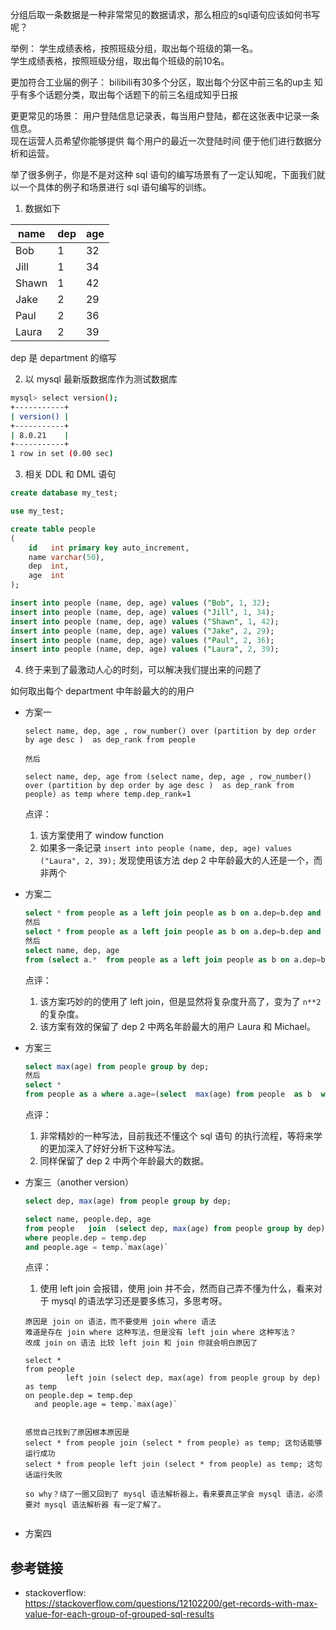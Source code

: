 分组后取一条数据是一种非常常见的数据请求，那么相应的sql语句应该如何书写呢？

举例：
学生成绩表格，按照班级分组，取出每个班级的第一名。  
学生成绩表格，按照班级分组，取出每个班级的前10名。  

更加符合工业届的例子：
bilibili有30多个分区，取出每个分区中前三名的up主
知乎有多个话题分类，取出每个话题下的前三名组成知乎日报

更更常见的场景：
用户登陆信息记录表，每当用户登陆，都在这张表中记录一条信息。  
现在运营人员希望你能够提供 每个用户的最近一次登陆时间 便于他们进行数据分析和运营。

举了很多例子，你是不是对这种 sql 语句的编写场景有了一定认知呢，下面我们就以一个具体的例子和场景进行 sql 语句编写的训练。

1. 数据如下  

| name | dep | age |  
| ---    | ---   |--- |
| Bob  | 1     | 32  |
| Jill | 1     | 34  |
| Shawn| 1     | 42  |
| Jake | 2     | 29  |
| Paul | 2     | 36  |
| Laura| 2     | 39  |

dep 是 department 的缩写

2. 以 mysql 最新版数据库作为测试数据库
```bash
mysql> select version();
+-----------+
| version() |
+-----------+
| 8.0.21    |
+-----------+
1 row in set (0.00 sec)
```
3. 相关 DDL 和 DML 语句
```sql
create database my_test;

use my_test;

create table people
(
    id   int primary key auto_increment,
    name varchar(50),
    dep  int,
    age  int
);

insert into people (name, dep, age) values ("Bob", 1, 32);
insert into people (name, dep, age) values ("Jill", 1, 34);
insert into people (name, dep, age) values ("Shawn", 1, 42);
insert into people (name, dep, age) values ("Jake", 2, 29);
insert into people (name, dep, age) values ("Paul", 2, 36);
insert into people (name, dep, age) values ("Laura", 2, 39);
```

4. 终于来到了最激动人心的时刻，可以解决我们提出来的问题了

如何取出每个 department 中年龄最大的的用户
- 方案一
    ```
    select name, dep, age , row_number() over (partition by dep order by age desc )  as dep_rank from people

    然后

    select name, dep, age from (select name, dep, age , row_number() over (partition by dep order by age desc )  as dep_rank from people) as temp where temp.dep_rank=1

    ```

    点评：
    1. 该方案使用了 window function
    2. 如果多一条记录 `insert into people (name, dep, age) values ("Laura", 2, 39);` 发现使用该方法 dep 2 中年龄最大的人还是一个，而非两个

- 方案二
    ```sql
    select * from people as a left join people as b on a.dep=b.dep and a.age < b.age;
    然后
    select * from people as a left join people as b on a.dep=b.dep and a.age < b.age where b.age is null;
    然后
    select name, dep, age
    from (select a.*  from people as a left join people as b on a.dep=b.dep and a.age < b.age where b.age is null) as temp;
    ```
    
    点评：
    1. 该方案巧妙的的使用了 left join，但是显然将复杂度升高了，变为了 `n**2` 的复杂度。
    2. 该方案有效的保留了 dep 2 中两名年龄最大的用户 Laura 和 Michael。

- 方案三
    ```sql
    select max(age) from people group by dep;
    然后
    select *
    from people as a where a.age=(select  max(age) from people  as b  where a.dep=b.dep group by dep);
    ```
    
    点评：
    1. 非常精妙的一种写法，目前我还不懂这个 sql 语句 的执行流程，等将来学的更加深入了好好分析下这种写法。
    2. 同样保留了 dep 2 中两个年龄最大的数据。
    
- 方案三（another version）
    ```sql
    select dep, max(age) from people group by dep;

    select name, people.dep, age
    from people   join  (select dep, max(age) from people group by dep) as temp
    where people.dep = temp.dep
    and people.age = temp.`max(age)`
    ```
    
    点评：
    1. 使用 left join 会报错，使用 join 并不会，然而自己弄不懂为什么，看来对于 mysql 的语法学习还是要多练习，多思考呀。
    ```
    原因是 join on 语法，而不要使用 join where 语法  
    难道是存在 join where 这种写法，但是没有 left join where 这种写法？
    改成 join on 语法 比较 left join 和 join 你就会明白原因了
    
    select *
    from people
             left join (select dep, max(age) from people group by dep) as temp
    on people.dep = temp.dep
      and people.age = temp.`max(age)`
    

    感觉自己找到了原因根本原因是
    select * from people join (select * from people) as temp; 这句话能够运行成功
    select * from people left join (select * from people) as temp; 这句话运行失败

    so why？绕了一圈又回到了 mysql 语法解析器上，看来要真正学会 mysql 语法，必须要对 mysql 语法解析器 有一定了解了。


    ```

- 方案四
  
    
## 参考链接
- stackoverflow:   
https://stackoverflow.com/questions/12102200/get-records-with-max-value-for-each-group-of-grouped-sql-results


